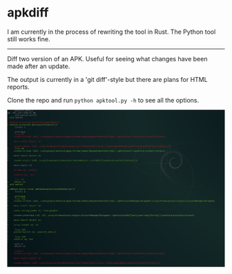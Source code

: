 apkdiff
===

I am currently in the process of rewriting the tool in Rust. The Python tool still works fine.

---

Diff two version of an APK. Useful for seeing what changes have been made after an update.

The output is currently in a 'git diff'-style but there are plans for HTML reports.

Clone the repo and run `python apktool.py -h` to see all the options.

![Example Display](screenshot1.png)
